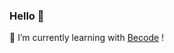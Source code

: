 ### Hello 👋
🌱 I’m currently learning with [Becode](https://becode.org/fr/) !



<!--

$\text{\color{#c1a58c}{My Name is Mathilde}}$

**mathilde-porphyre/mathilde-porphyre** is a ✨ _special_ ✨ repository because its `README.md` (this file) appears on your GitHub profile.

Here are some ideas to get you started:

- 🔭 I’m currently working on ...
- 🌱 I’m currently learning ...
- 👯 I’m looking to collaborate on ...
- 🤔 I’m looking for help with ...
- 💬 Ask me about ...
- 📫 How to reach me: ...
- 😄 Pronouns: ...
- ⚡ Fun fact: ...
-->
